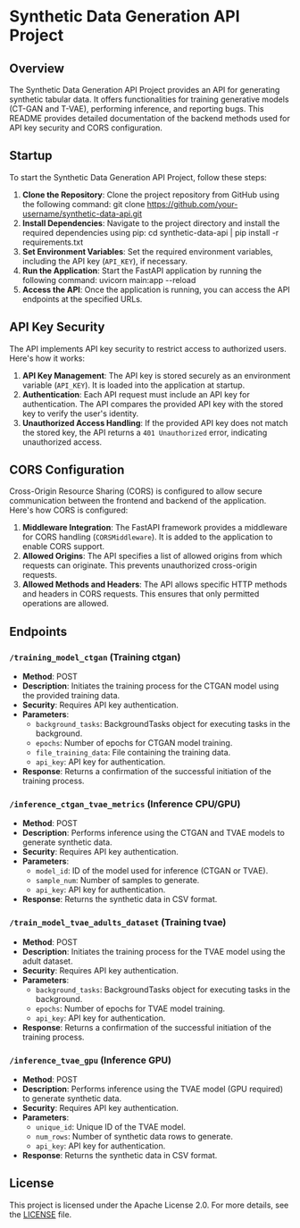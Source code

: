 # Synthetic Data Generation API Project

## Overview

The Synthetic Data Generation API Project provides an API for generating synthetic tabular data. It offers functionalities for training generative models (CT-GAN and T-VAE), performing inference, and reporting bugs. This README provides detailed documentation of the backend methods used for API key security and CORS configuration.

## Startup

To start the Synthetic Data Generation API Project, follow these steps:

1. **Clone the Repository**: Clone the project repository from GitHub using the following command: git clone https://github.com/your-username/synthetic-data-api.git
2. **Install Dependencies**: Navigate to the project directory and install the required dependencies using pip: cd synthetic-data-api | pip install -r requirements.txt
3. **Set Environment Variables**: Set the required environment variables, including the API key (`API_KEY`), if necessary.
4. **Run the Application**: Start the FastAPI application by running the following command: uvicorn main:app --reload
5. **Access the API**: Once the application is running, you can access the API endpoints at the specified URLs.

## API Key Security

The API implements API key security to restrict access to authorized users. Here's how it works:

1. **API Key Management**: The API key is stored securely as an environment variable (`API_KEY`). It is loaded into the application at startup.
2. **Authentication**: Each API request must include an API key for authentication. The API compares the provided API key with the stored key to verify the user's identity.
3. **Unauthorized Access Handling**: If the provided API key does not match the stored key, the API returns a `401 Unauthorized` error, indicating unauthorized access.

## CORS Configuration

Cross-Origin Resource Sharing (CORS) is configured to allow secure communication between the frontend and backend of the application. Here's how CORS is configured:

1. **Middleware Integration**: The FastAPI framework provides a middleware for CORS handling (`CORSMiddleware`). It is added to the application to enable CORS support.
2. **Allowed Origins**: The API specifies a list of allowed origins from which requests can originate. This prevents unauthorized cross-origin requests.
3. **Allowed Methods and Headers**: The API allows specific HTTP methods and headers in CORS requests. This ensures that only permitted operations are allowed.

## Endpoints

### `/training_model_ctgan` (Training ctgan)

- **Method**: POST
- **Description**: Initiates the training process for the CTGAN model using the provided training data.
- **Security**: Requires API key authentication.
- **Parameters**:
  - `background_tasks`: BackgroundTasks object for executing tasks in the background.
  - `epochs`: Number of epochs for CTGAN model training.
  - `file_training_data`: File containing the training data.
  - `api_key`: API key for authentication.
- **Response**: Returns a confirmation of the successful initiation of the training process.

### `/inference_ctgan_tvae_metrics` (Inference CPU/GPU)

- **Method**: POST
- **Description**: Performs inference using the CTGAN and TVAE models to generate synthetic data.
- **Security**: Requires API key authentication.
- **Parameters**:
  - `model_id`: ID of the model used for inference (CTGAN or TVAE).
  - `sample_num`: Number of samples to generate.
  - `api_key`: API key for authentication.
- **Response**: Returns the synthetic data in CSV format.

### `/train_model_tvae_adults_dataset` (Training tvae)

- **Method**: POST
- **Description**: Initiates the training process for the TVAE model using the adult dataset.
- **Security**: Requires API key authentication.
- **Parameters**:
  - `background_tasks`: BackgroundTasks object for executing tasks in the background.
  - `epochs`: Number of epochs for TVAE model training.
  - `api_key`: API key for authentication.
- **Response**: Returns a confirmation of the successful initiation of the training process.

### `/inference_tvae_gpu` (Inference GPU)

- **Method**: POST
- **Description**: Performs inference using the TVAE model (GPU required) to generate synthetic data.
- **Security**: Requires API key authentication.
- **Parameters**:
  - `unique_id`: Unique ID of the TVAE model.
  - `num_rows`: Number of synthetic data rows to generate.
  - `api_key`: API key for authentication.
- **Response**: Returns the synthetic data in CSV format.

## License

This project is licensed under the Apache License 2.0. For more details, see the [LICENSE](LICENSE) file.